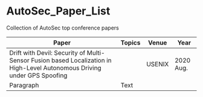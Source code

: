 # AutoSec_Paper_List
 Collection of AutoSec top conference papers

| Paper       | Topics      | Venue       |   Year      |
| ----------- | ----------- | ----------- | ----------- |
| Drift with Devil: Security of Multi-Sensor Fusion based Localization in High-Level Autonomous Driving under GPS Spoofing |        | USENIX | 2020 Aug. |
| Paragraph   | Text        |